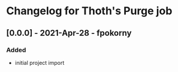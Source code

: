# Changelog for Thoth's Purge job

## [0.0.0] - 2021-Apr-28 - fpokorny

### Added

* initial project import
